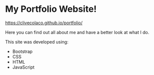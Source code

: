# My Portfolio Website!

https://clivecolaco.github.io/portfolio/

Here you can find out all about me and have a better look at what I do.

This site was developed using:
- Bootstrap
- CSS
- HTML
- JavaScript
